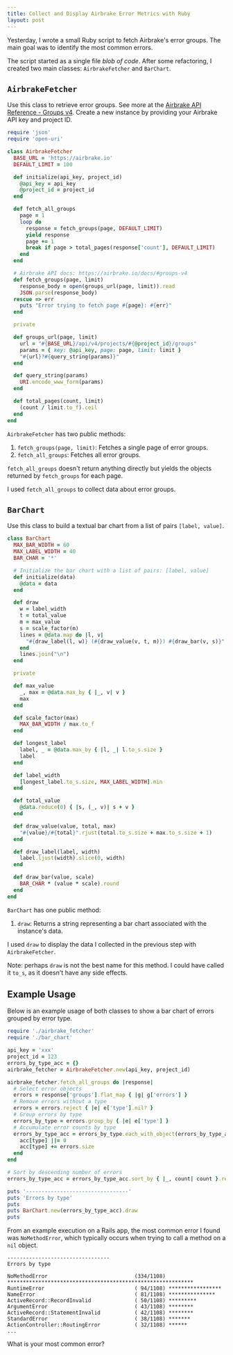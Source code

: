 ```yaml
---
title: Collect and Display Airbrake Error Metrics with Ruby
layout: post
---
```


Yesterday, I wrote a small Ruby script to fetch Airbrake's error groups. The main goal was to identify the most common errors.

The script started as a single file *blob of code*. After some refactoring, I created two main classes: `AirbrakeFetcher` and `BarChart`.

## `AirbrakeFetcher`

Use this class to retrieve error groups. See more at the [Airbrake API Reference - Groups v4](https://airbrake.io/docs/#groups-v4). Create a new instance by providing your Airbrake API key and project ID.

```ruby
require 'json'
require 'open-uri'

class AirbrakeFetcher
  BASE_URL = 'https://airbrake.io'
  DEFAULT_LIMIT = 100

  def initialize(api_key, project_id)
    @api_key = api_key
    @project_id = project_id
  end

  def fetch_all_groups
    page = 1
    loop do
      response = fetch_groups(page, DEFAULT_LIMIT)
      yield response
      page += 1
      break if page > total_pages(response['count'], DEFAULT_LIMIT)
    end
  end

  # Airbrake API docs: https://airbrake.io/docs/#groups-v4
  def fetch_groups(page, limit)
    response_body = open(groups_url(page, limit)).read
    JSON.parse(response_body)
  rescue => err
    puts "Error trying to fetch page #{page}: #{err}"
  end

  private

  def groups_url(page, limit)
    url = "#{BASE_URL}/api/v4/projects/#{@project_id}/groups"
    params = { key: @api_key, page: page, limit: limit }
    "#{url}?#{query_string(params)}"
  end

  def query_string(params)
    URI.encode_www_form(params)
  end

  def total_pages(count, limit)
    (count / limit.to_f).ceil
  end
end
```

`AirbrakeFetcher` has two public methods:

1. `fetch_groups(page, limit)`: Fetches a single page of error groups.
2. `fetch_all_groups`: Fetches all error groups.

`fetch_all_groups` doesn't return anything directly but yields the objects returned by `fetch_groups` for each page.

I used `fetch_all_groups` to collect data about error groups.

## `BarChart`

Use this class to build a textual bar chart from a list of pairs `[label, value]`.

```ruby
class BarChart
  MAX_BAR_WIDTH = 60
  MAX_LABEL_WIDTH = 40
  BAR_CHAR = '*'

  # Initialize the bar chart with a list of pairs: [label, value]
  def initialize(data)
    @data = data
  end

  def draw
    w = label_width
    t = total_value
    m = max_value
    s = scale_factor(m)
    lines = @data.map do |l, v|
      "#{draw_label(l, w)} (#{draw_value(v, t, m)}) #{draw_bar(v, s)}"
    end
    lines.join("\n")
  end

  private

  def max_value
    _, max = @data.max_by { |_, v| v }
    max
  end

  def scale_factor(max)
    MAX_BAR_WIDTH / max.to_f
  end

  def longest_label
    label, _ = @data.max_by { |l, _| l.to_s.size }
    label
  end

  def label_width
    [longest_label.to_s.size, MAX_LABEL_WIDTH].min
  end

  def total_value
    @data.reduce(0) { |s, (_, v)| s + v }
  end

  def draw_value(value, total, max)
    "#{value}/#{total}".rjust(total.to_s.size + max.to_s.size + 1)
  end

  def draw_label(label, width)
    label.ljust(width).slice(0, width)
  end

  def draw_bar(value, scale)
    BAR_CHAR * (value * scale).round
  end
end
```

`BarChart` has one public method:

1. `draw`: Returns a string representing a bar chart associated with the instance's data.

I used `draw` to display the data I collected in the previous step with `AirbrakeFetcher`.

Note: perhaps `draw` is not the best name for this method. I could have called it `to_s`, as it doesn't have any side effects.

## Example Usage

Below is an example usage of both classes to show a bar chart of errors grouped by error type.

```ruby
require './airbrake_fetcher'
require './bar_chart'

api_key = 'xxx'
project_id = 123
errors_by_type_acc = {}
airbrake_fetcher = AirbrakeFetcher.new(api_key, project_id)

airbrake_fetcher.fetch_all_groups do |response|
  # Select error objects
  errors = response['groups'].flat_map { |g| g['errors'] }
  # Remove errors without a type
  errors = errors.reject { |e| e['type'].nil? }
  # Group errors by type
  errors_by_type = errors.group_by { |e| e['type'] }
  # Accumulate error counts by type
  errors_by_type_acc = errors_by_type.each_with_object(errors_by_type_acc) do |(type, errors), acc|
    acc[type] ||= 0
    acc[type] += errors.size
  end
end

# Sort by descending number of errors
errors_by_type_acc = errors_by_type_acc.sort_by { |_, count| count }.reverse

puts '---------------------------------'
puts 'Errors by type'
puts
puts BarChart.new(errors_by_type_acc).draw
puts
```

From an example execution on a Rails app, the most common error I found was `NoMethodError`, which typically occurs when trying to call a method on a `nil` object.

```
---------------------------------
Errors by type

NoMethodError                            (334/1108) ************************************************************
RuntimeError                             ( 94/1108) *****************
NameError                                ( 81/1108) ***************
ActiveRecord::RecordInvalid              ( 50/1108) *********
ArgumentError                            ( 43/1108) ********
ActiveRecord::StatementInvalid           ( 42/1108) ********
StandardError                            ( 38/1108) *******
ActionController::RoutingError           ( 32/1108) ******
...
```

What is your most common error?
